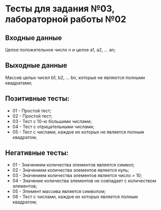 # Тесты для задания №03, лабораторной работы №02

## Входные данные
Целое положительное число n и целое a1, a2, ... an;

## Выходные данные
Массив целых чисел b1, b2, ... bn, которые не являются полными квадратами;

## Позитивные тесты:
- 01 - Простой тест;
- 02 - Простой тест;
- 03 - Тест с 10-ю большими числами;
- 04 - Тест с отрицательными числами;
- 05 - Тест с числами, каждое их которых не является полным квадратом;

## Негативные тесты:
- 01 - Значением количества элементов является символ;
- 02 - Значением количества элементов является нуль;
- 03 - Значением количества элементов является число > 10;
- 04 - Значение количества элементов не совпадает с количеством элементов;
- 05 - Элемент массива является символом;
- 06 - Тест с числами, каждое их которых является полным квадратом;
